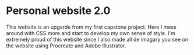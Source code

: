 # Personal website 2.0

This website is an upgarde from my first capstone project. Here I mess around with CSS more and start to develop my own sense of style.
I'm extremely proud of this website since I also made all de imagary you see on the website using Procreate and Adobe Illustrator.


